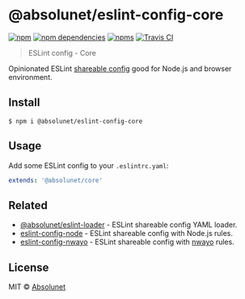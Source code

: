 # @absolunet/eslint-config-core

[![npm](https://img.shields.io/npm/v/@absolunet/eslint-config-core.svg)](https://www.npmjs.com/package/@absolunet/eslint-config-core)
[![npm dependencies](https://david-dm.org/absolunet/eslint-config-core/status.svg)](https://david-dm.org/absolunet/eslint-config-core)
[![npms](https://badges.npms.io/%40absolunet%2Feslint-config-core.svg)](https://npms.io/search?q=%40absolunet%2Feslint-config-core)
[![Travis CI](https://api.travis-ci.org/absolunet/eslint-config-core.svg?branch=master)](https://travis-ci.org/absolunet/eslint-config-core/builds)

> ESLint config - Core

Opinionated ESLint [shareable config](https://eslint.org/docs/developer-guide/shareable-configs.html) good for Node.js and browser environment.

## Install

```
$ npm i @absolunet/eslint-config-core
```


## Usage

Add some ESLint config to your `.eslintrc.yaml`:

```yaml
extends: '@absolunet/core'
```


## Related

- [@absolunet/eslint-loader](https://github.com/absolunet/node-eslint-loader) - ESLint shareable config YAML loader.
- [eslint-config-node](https://github.com/absolunet/eslint-config-node) - ESLint shareable config with Node.js rules.
- [eslint-config-nwayo](https://github.com/absolunet/eslint-config-nwayo) - ESLint shareable config with [nwayo](https://absolunet.github.io/nwayo/) rules.


## License
MIT © [Absolunet](https://absolunet.com)
